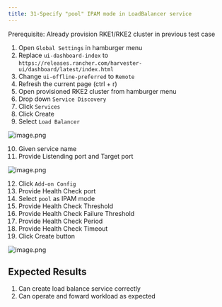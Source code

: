 ```yaml
---
title: 31-Specify "pool" IPAM mode in LoadBalancer service
---
```

Prerequisite: 
Already provision RKE1/RKE2 cluster in previous test case

1. Open `Global Settings` in hamburger menu
2. Replace `ui-dashboard-index` to `https://releases.rancher.com/harvester-ui/dashboard/latest/index.html`
3. Change `ui-offline-preferred` to `Remote`
4. Refresh the current page (ctrl + r)
5. Open provisioned RKE2 cluster from hamburger menu
6. Drop down `Service Discovery`
7. Click `Services`
8. Click Create 
9. Select `Load Balancer`

![image.png](https://images.zenhubusercontent.com/61519853321ea20d65443929/f628094c-a195-4f99-9fb7-858d759dc019)

10. Given service name
11. Provide Listending port and Target port

![image.png](https://images.zenhubusercontent.com/61519853321ea20d65443929/2c20c759-4769-438b-94ad-5b995ba66873)

12. Click `Add-on Config`
13. Provide Health Check port
14. Select `pool` as IPAM mode
15. Provide Health Check Threshold
16. Provide Health Check Failure Threshold
17. Provide Health Check Period
18. Provide Health Check Timeout
19. Click Create button

![image.png](https://images.zenhubusercontent.com/61519853321ea20d65443929/a8d11df6-cc76-4897-8310-def670682775)

## Expected Results
1. Can create load balance service correctly
2. Can operate and foward workload as expected